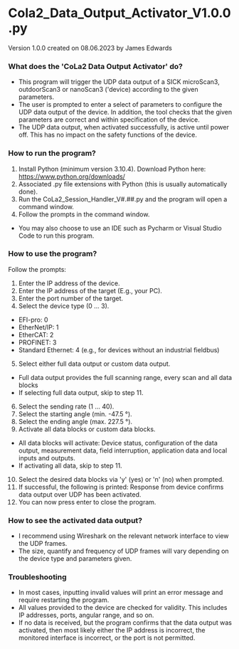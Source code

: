 # Cola2_Data_Output_Activator_V1.0.0.py
Version 1.0.0 created on 08.06.2023 by James Edwards

### What does the 'CoLa2 Data Output Activator' do?
- This program will trigger the UDP data output of a SICK microScan3, outdoorScan3 or nanoScan3 ('device) according to the given parameters.
- The user is prompted to enter a select of parameters to configure the UDP data output of the device. In addition, the tool checks that the given parameters are correct and within specification of the device.
- The UDP data output, when activated successfully, is active until power off. This has no impact on the safety functions of the device.

### How to run the program?
1. Install Python (minimum version 3.10.4). Download Python here: https://www.python.org/downloads/ 
2. Associated .py file extensions with Python (this is usually automatically done).
3. Run the CoLa2_Session_Handler_V#.##.py and the program will open a command window.
4. Follow the prompts in the command window.

- You may also choose to use an IDE such as Pycharm or Visual Studio Code to run this program.

### How to use the program?
Follow the prompts:
1. Enter the IP address of the device.
2. Enter the IP address of the target (E.g., your PC).
3. Enter the port number of the target.
4. Select the device type (0 ... 3).
- EFI-pro: 0
- EtherNet/IP: 1
- EtherCAT: 2
- PROFINET: 3
- Standard Ethernet: 4 (e.g., for devices without an industrial fieldbus)
5. Select either full data output or custom data output.
- Full data output provides the full scanning range, every scan and all data blocks
- If selecting full data output, skip to step 11.
6. Select the sending rate (1 ... 40).
7. Select the starting angle (min. -47.5 °).
8. Select the ending angle (max. 227.5 °).
9. Activate all data blocks or custom data blocks.
- All data blocks will activate: Device status, configuration of the data output, measurement data, field interruption, application data and local inputs and outputs.
- If activating all data, skip to step 11.
10. Select the desired data blocks via 'y' (yes) or 'n' (no) when prompted.
11. If successful, the following is printed: Response from device confirms data output over UDP has been activated.
12. You can now press enter to close the program.

### How to see the activated data output?
- I recommend using Wireshark on the relevant network interface to view the UDP frames.
- The size, quantify and frequency of UDP frames will vary depending on the device type and parameters given.

### Troubleshooting
- In most cases, inputting invalid values will print an error message and require restarting the program.
- All values provided to the device are checked for validity. This includes IP addresses, ports, angular range, and so on.
- If no data is received, but the program confirms that the data output was activated, then most likely either the IP address is incorrect, the monitored interface is incorrect, or the port is not permitted.

